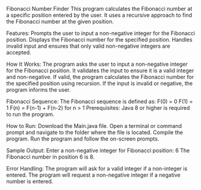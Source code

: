 Fibonacci Number Finder
This program calculates the Fibonacci number at a specific position entered by the user. It uses a recursive approach to find the Fibonacci number at the given position.

Features:
Prompts the user to input a non-negative integer for the Fibonacci position.
Displays the Fibonacci number for the specified position.
Handles invalid input and ensures that only valid non-negative integers are accepted.

How It Works:
The program asks the user to input a non-negative integer for the Fibonacci position.
It validates the input to ensure it is a valid integer and non-negative.
If valid, the program calculates the Fibonacci number for the specified position using recursion.
If the input is invalid or negative, the program informs the user.

Fibonacci Sequence:
The Fibonacci sequence is defined as:
F(0) = 0
F(1) = 1
F(n) = F(n-1) + F(n-2) for n > 1
Prerequisites:
Java 8 or higher is required to run the program.

How to Run:
Download the Main.java file.
Open a terminal or command prompt and navigate to the folder where the file is located.
Compile the program.
Run the program and follow the on-screen prompts.

Sample Output:
Enter a non-negative integer for Fibonacci position: 6
The Fibonacci number in position 6 is 8.

Error Handling:
The program will ask for a valid integer if a non-integer is entered.
The program will request a non-negative integer if a negative number is entered.
